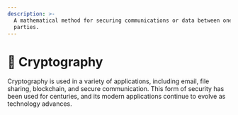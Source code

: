 ```yaml
---
description: >-
  A mathematical method for securing communications or data between one or more
  parties.
---
```


# 🔐 Cryptography

Cryptography is used in a variety of applications, including email, file sharing, blockchain, and secure communication. This form of security has been used for centuries, and its modern applications continue to evolve as technology advances.&#x20;

